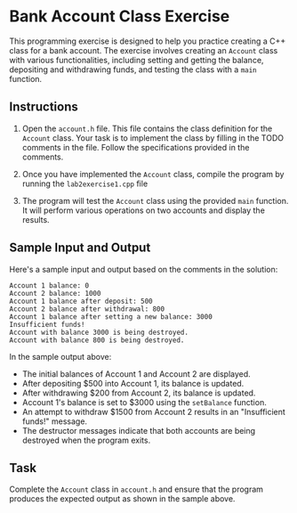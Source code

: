 # Bank Account Class Exercise

This programming exercise is designed to help you practice creating a C++ class for a bank account. The exercise involves creating an `Account` class with various functionalities, including setting and getting the balance, depositing and withdrawing funds, and testing the class with a `main` function.

## Instructions

1. Open the `account.h` file. This file contains the class definition for the `Account` class. Your task is to implement the class by filling in the TODO comments in the file. Follow the specifications provided in the comments.

2. Once you have implemented the `Account` class, compile the program by running the `lab2exercise1.cpp` file 

3. The program will test the `Account` class using the provided `main` function. It will perform various operations on two accounts and display the results.

## Sample Input and Output

Here's a sample input and output based on the comments in the solution:

```plaintext
Account 1 balance: 0
Account 2 balance: 1000
Account 1 balance after deposit: 500
Account 2 balance after withdrawal: 800
Account 1 balance after setting a new balance: 3000
Insufficient funds!
Account with balance 3000 is being destroyed.
Account with balance 800 is being destroyed.
```

In the sample output above:

- The initial balances of Account 1 and Account 2 are displayed.
- After depositing $500 into Account 1, its balance is updated.
- After withdrawing $200 from Account 2, its balance is updated.
- Account 1's balance is set to $3000 using the `setBalance` function.
- An attempt to withdraw $1500 from Account 2 results in an "Insufficient funds!" message.
- The destructor messages indicate that both accounts are being destroyed when the program exits.

## Task

Complete the `Account` class in `account.h` and ensure that the program produces the expected output as shown in the sample above.
